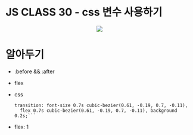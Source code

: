 # JS CLASS 30 - css 변수 사용하기

<p align="center">
  <img src="https://user-images.githubusercontent.com/64346737/105148166-66c52800-5b45-11eb-9f74-28144a44a7c1.png" /> 
  </p>

# 알아두기

- :before && :after

- flex

- css

  ````
  transition: font-size 0.7s cubic-bezier(0.61, -0.19, 0.7, -0.11),
    flex 0.7s cubic-bezier(0.61, -0.19, 0.7, -0.11), background 0.2s;```

  ````

- flex: 1
